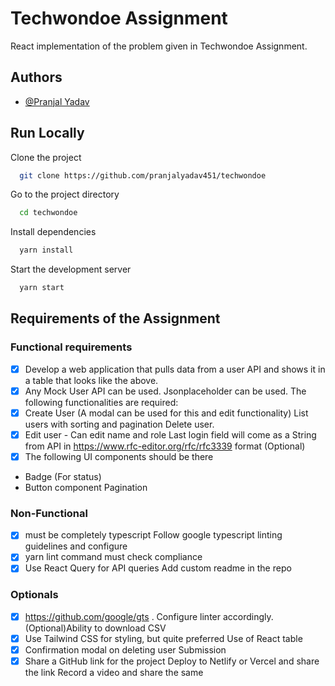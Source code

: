 
# Techwondoe Assignment

React implementation of the problem given in Techwondoe Assignment.

## Authors

- [@Pranjal Yadav](https://www.github.com/octokatherine)

## Run Locally

Clone the project

```bash
  git clone https://github.com/pranjalyadav451/techwondoe
```

Go to the project directory

```bash
  cd techwondoe
```

Install dependencies

```bash
  yarn install
```

Start the development server

```bash
  yarn start
```

## Requirements of the Assignment

### Functional requirements

- [x]  Develop a web application that pulls data from a user API and shows it in a table that looks like the above.
- [x]  Any Mock User API can be used. Jsonplaceholder can be used. The following functionalities are required:
- [x]  Create User (A modal can be used for this and edit functionality) List users with sorting and pagination Delete user.
- [x]  Edit user - Can edit name and role Last login field will come as a String from API in <https://www.rfc-editor.org/rfc/rfc3339> format (Optional)
- [x]  The following UI components should be there
  - Badge (For status)
  - Button component Pagination

### Non-Functional

- [x]  must be completely typescript Follow google typescript linting guidelines and configure
- [x]  yarn lint command must check compliance
- [x]  Use React Query for API queries Add custom readme in the repo

### Optionals

- [x]  <https://github.com/google/gts> . Configure linter accordingly. (Optional)Ability to download CSV
- [x]  Use Tailwind CSS for styling, but quite preferred Use of React table
- [x]  Confirmation modal on deleting user Submission
- [x]  Share a GitHub link for the project Deploy to Netlify or Vercel and share the link Record a video and share the same
